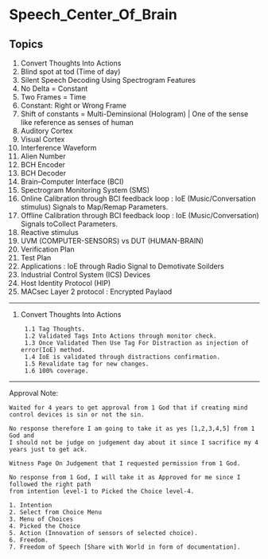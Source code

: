 # Speech_Center_Of_Brain

## Topics

1. Convert Thoughts Into Actions
2. Blind spot at tod (Time of day)
3. Silent Speech Decoding Using Spectrogram Features
4. No Delta = Constant
5. Two Frames = Time 
6. Constant: Right or Wrong Frame
7. Shift of constants = Multi-Deminsional (Hologram) |  One of the sense like reference as senses of human
8. Auditory Cortex
9. Visual Cortex
10. Interference Waveform
11. Alien Number
13. BCH Encoder
14. BCH Decoder
15. Brain–Computer Interface (BCI)
16. Spectrogram Monitoring System (SMS)
17. Online Calibration through BCI feedback loop : IoE (Music/Conversation stimulus) Signals to Map/Remap Parameters.  
18. Offline Calibration through BCI feedback loop : IoE (Music/Conversation) Signals toCollect Parameters.
19. Reactive stimulus
20. UVM (COMPUTER-SENSORS) vs DUT (HUMAN-BRAIN)
21. Verification Plan
22. Test Plan
23. Applications : IoE through Radio Signal to Demotivate Soilders
24. Industrial Control System (ICS) Devices
25. Host Identity Protocol (HIP)
26. MACsec Layer 2 protocol : Encrypted Paylaod
____________

1. Convert Thoughts Into Actions

        1.1 Tag Thoughts.
        1.2 Validated Tags Into Actions through monitor check.
        1.3 Once Validated Then Use Tag For Distraction as injection of error(IoE) method.
        1.4 IoE is validated through distractions confirmation.
        1.5 Revalidate tag for new changes.
        1.6 100% coverage.




____________

Approval Note:

    Waited for 4 years to get approval from 1 God that if creating mind control devices is sin or not the sin.

    No response therefore I am going to take it as yes [1,2,3,4,5] from 1 God and 
    I should not be judge on judgement day about it since I sacrifice my 4 years just to get ack.

    Witness Page On Judgement that I requested permission from 1 God.

    No response from 1 God, I will take it as Approved for me since I followed the right path 
    from intention level-1 to Picked the Choice level-4.

    1. Intention
    2. Select from Choice Menu 
    3. Menu of Choices 
    4. Picked the Choice 
    5. Action (Innovation of sensors of selected choice). 
    6. Freedom. 
    7. Freedom of Speech [Share with World in form of documentation].
